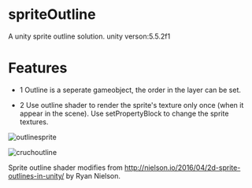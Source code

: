 # spriteOutline
A unity sprite outline solution. unity verson:5.5.2f1
# Features
* 1 Outline is a seperate gameobject, the order in the layer can be set.

* 2 Use outline shader to render the sprite's texture only once (when 
   it appear in the scene). Use setPropertyBlock to change the sprite textures.
     
![outlinesprite](https://cloud.githubusercontent.com/assets/5509512/23898554/9b093616-086e-11e7-9c4e-86a7130e9708.gif)

![cruchoutline](https://cloud.githubusercontent.com/assets/5509512/23899767/a008b54c-0873-11e7-92bd-69bdb167bbbb.png)

Sprite outline shader modifies from http://nielson.io/2016/04/2d-sprite-outlines-in-unity/ by Ryan Nielson.
